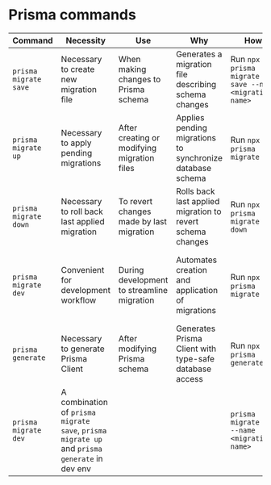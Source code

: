 # Prisma commands

| Command | Necessity | Use | Why | How | When |
|---------|-----------|-----|-----|-----|------|
| `prisma migrate save` | Necessary to create new migration file | When making changes to Prisma schema | Generates a migration file describing schema changes | Run `npx prisma migrate save --name <migration-name>` | When modifying Prisma schema |
| `prisma migrate up` | Necessary to apply pending migrations | After creating or modifying migration files | Applies pending migrations to synchronize database schema | Run `npx prisma migrate up` | After creating or modifying migration files |
| `prisma migrate down` | Necessary to roll back last applied migration | To revert changes made by last migration | Rolls back last applied migration to revert schema changes | Run `npx prisma migrate down` | When needing to revert changes made by last migration |
| `prisma migrate dev` | Convenient for development workflow | During development to streamline migration | Automates creation and application of migrations | Run `npx prisma migrate dev` | Frequently during development to keep schema and database in sync |
| `prisma generate` | Necessary to generate Prisma Client | After modifying Prisma schema | Generates Prisma Client with type-safe database access | Run `npx prisma generate` | After modifying Prisma schema |
| `prisma migrate dev` | A combination of `prisma migrate save`, `prisma migrate up` and `prisma generate` in dev env| | | `prisma migrate dev --name <migration-name>` | |
